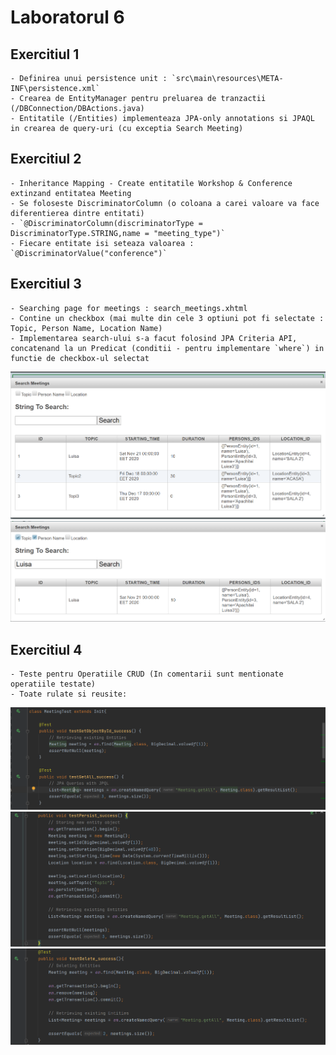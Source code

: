 # Laboratorul 6

## Exercitiul 1
	- Definirea unui persistence unit : `src\main\resources\META-INF\persistence.xml`
	- Crearea de EntityManager pentru preluarea de tranzactii (/DBConnection/DBActions.java) 
	- Entitatile (/Entities) implementeaza JPA-only annotations si JPAQL in crearea de query-uri (cu exceptia Search Meeting)

## Exercitiul 2
	- Inheritance Mapping - Create entitatile Workshop & Conference extinzand entitatea Meeting
	- Se foloseste DiscriminatorColumn (o coloana a carei valoare va face diferentierea dintre entitati)
	- `@DiscriminatorColumn(discriminatorType = DiscriminatorType.STRING,name = "meeting_type")`
	- Fiecare entitate isi seteaza valoarea : `@DiscriminatorValue("conference")` 
    
## Exercitiul 3
	- Searching page for meetings : search_meetings.xhtml
	- Contine un checkbox (mai multe din cele 3 optiuni pot fi selectate : Topic, Person Name, Location Name)
	- Implementarea search-ului s-a facut folosind JPA Criteria API, concatenand la un Predicat (conditii - pentru implementare `where`) in functie de checkbox-ul selectat

![Screenshot](Search_start.png)
![Screenshot](Search_result.png)

## Exercitiul 4
	- Teste pentru Operatiile CRUD (In comentarii sunt mentionate operatiile testate) 
	- Toate rulate si reusite:

![Screenshot](src/test/java/Entities/test_succeeded_1.png)
![Screenshot](src/test/java/Entities/test_succeeded_2.png)
![Screenshot](src/test/java/Entities/test_succeeded_3.png)
